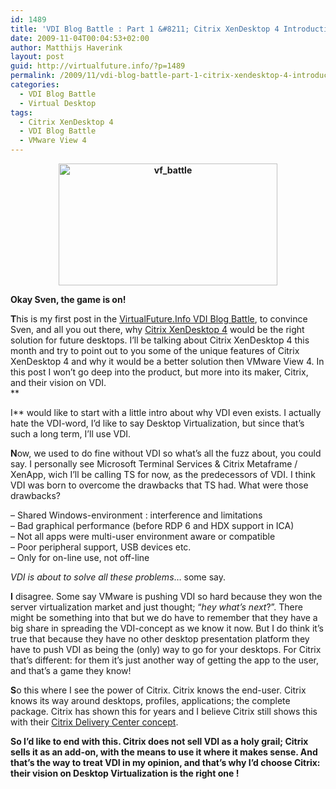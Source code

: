 ```yaml
---
id: 1489
title: 'VDI Blog Battle : Part 1 &#8211; Citrix XenDesktop 4 Introduction'
date: 2009-11-04T00:04:53+02:00
author: Matthijs Haverink
layout: post
guid: http://virtualfuture.info/?p=1489
permalink: /2009/11/vdi-blog-battle-part-1-citrix-xendesktop-4-introduction/
categories:
  - VDI Blog Battle
  - Virtual Desktop
tags:
  - Citrix XenDesktop 4
  - VDI Blog Battle
  - VMware View 4
---
```

<p style="TEXT-ALIGN: center">
  <strong><img class="size-medium wp-image-1475 aligncenter" title="vf_battle" src="https://svenhuisman.com/wp-content/uploads/2009/11/vf_battle-350x195.jpg" alt="vf_battle" width="350" height="195" srcset="https://svenhuisman.com/wp-content/uploads/2009/11/vf_battle-350x195.jpg 350w, https://svenhuisman.com/wp-content/uploads/2009/11/vf_battle.jpg 604w" sizes="(max-width: 350px) 100vw, 350px" /></strong>
</p>

**Okay Sven, the game is on!**

**T**his is my first post in the <a href="https://svenhuisman.com/2009/11/bloggers-battle-citrix-xendesktop-vs-vmware-view/" target="_self">VirtualFuture.Info VDI Blog Battle</a>, to convince Sven, and all you out there, why <a href="https://svenhuisman.com/http:/www.citrix.com/lang/English/lp/lp_1858751.asp" target="_blank">Citrix XenDesktop 4</a> would be the right solution for future desktops. I’ll be talking about Citrix XenDesktop 4 this month and try to point out to you some of the unique features of Citrix XenDesktop 4 and why it would be a better solution then VMware View 4. In this post I won’t go deep into the product, but more into its maker, Citrix, and their vision on VDI.  
**<!--more-->

  
I** would like to start with a little intro about why VDI even exists. I actually hate the VDI-word, I&#8217;d like to say Desktop Virtualization, but since that&#8217;s such a long term, I&#8217;ll use VDI.

**N**ow, we used to do fine without VDI so what’s all the fuzz about, you could say. I personally see Microsoft Terminal Services & Citrix Metaframe / XenApp, wich I’ll be calling TS for now, as the predecessors of VDI. I think VDI was born to overcome the drawbacks that TS had. What were those drawbacks?

&#8211; Shared Windows-environment : interference and limitations  
&#8211; Bad graphical performance (before RDP 6 and HDX support in ICA)  
&#8211; Not all apps were multi-user environment aware or compatible  
&#8211; Poor peripheral support, USB devices etc.  
&#8211; Only for on-line use, not off-line

_VDI is about to solve all these problems_… some say.

**I** disagree. Some say VMware is pushing VDI so hard because they won the server virtualization market and just thought; “_hey what’s next_?”. There might be something into that but we do have to remember that they have a big share in spreading the VDI-concept as we know it now. But I do think it&#8217;s true that because they have no other desktop presentation platform they have to push VDI as being the (only) way to go for your desktops. For Citrix that’s different: for them it’s just another way of getting the app to the user, and that’s a game they know!

**S**o this where I see the power of Citrix. Citrix knows the end-user. Citrix knows its way around desktops, profiles, applications; the complete package. Citrix has shown this for years and I believe Citrix still shows this with their <a href="http://www.citrix.com/English/ps2/products/product.asp?contentID=683711" target="_blank">Citrix Delivery Center concept</a>.

**So I&#8217;d like to end with this. Citrix does not sell VDI as a holy grail; Citrix sells it as an add-on, with the means to use it where it makes sense. And that’s the way to treat VDI in my opinion, and that&#8217;s why I&#8217;d choose Citrix: their vision on Desktop Virtualization is the right one !**